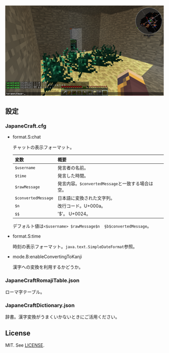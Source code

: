 
![Screenshot](screenshot.png)


設定
--------------------------------------------------------------------------------
### JapaneCraft.cfg

- format.S:chat

    チャットの表示フォーマット。

    | 変数                  | 概要                                              |
    | :-------------------- | :------------------------------------------------ |
    | `$username`           | 発言者の名前。                                    |
    | `$time`               | 発言した時間。                                    |
    | `$rawMessage`         | 発言内容。`$convertedMessage`と一致する場合は空。 |
    | `$convertedMessage`   | 日本語に変換された文字列。                        |
    | `$n`                  | 改行コード。U+000a。                              |
    | `$$`                  | '$'。 U+0024。                                    |

    デフォルト値は`<$username> $rawMessage$n  §b$convertedMessage`。

- format.S:time

    時刻の表示フォーマット。`java.text.SimpleDateFormat`参照。

- mode.B:enableConvertingToKanji

    漢字への変換を利用するかどうか。

### JapaneCraftRomajiTable.json

ローマ字テーブル。

### JapaneCraftDictionary.json

辞書。漢字変換がうまくいかないときにご活用ください。

License
--------------------------------------------------------------------------------
MIT. See [LICENSE](LICENSE).

